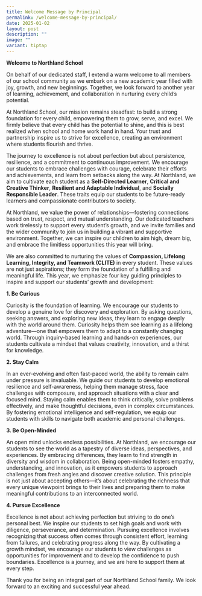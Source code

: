 ```yaml
---
title: Welcome Message by Principal
permalink: /welcome-message-by-principal/
date: 2025-01-02
layout: post
description: ""
image: ""
variant: tiptap
---
```

<p><strong>Welcome to Northland School</strong>
</p>
<p>On behalf of our dedicated staff, I extend a warm welcome to all members
of our school community as we embark on a new academic year filled with
joy, growth, and new beginnings. Together, we look forward to another year
of learning, achievement, and collaboration in nurturing every child’s
potential.</p>
<p>At Northland School, our mission remains steadfast: to build a strong
foundation for every child, empowering them to grow, serve, and excel.
We firmly believe that every child has the potential to shine, and this
is best realized when school and home work hand in hand. Your trust and
partnership inspire us to strive for excellence, creating an environment
where students flourish and thrive.</p>
<p>The journey to excellence is not about perfection but about persistence,
resilience, and a commitment to continuous improvement. We encourage our
students to embrace challenges with courage, celebrate their efforts and
achievements, and learn from setbacks along the way. At Northland, we aim
to cultivate each student as a <strong>Self-Directed Learner</strong>, <strong>Critical and Creative Thinker</strong>, <strong>Resilient and Adaptable Individual</strong>,
and <strong>Socially Responsible Leader</strong>. These traits equip our
students to be future-ready learners and compassionate contributors to
society.</p>
<p>At Northland, we value the power of relationships—fostering connections
based on trust, respect, and mutual understanding. Our dedicated teachers
work tirelessly to support every student’s growth, and we invite families
and the wider community to join us in building a vibrant and supportive
environment. Together, we can inspire our children to aim high, dream big,
and embrace the limitless opportunities this year will bring.</p>
<p>We are also committed to nurturing the values of <strong>Compassion, Lifelong Learning, Integrity, and Teamwork (CLITE)</strong> in
every student. These values are not just aspirations; they form the foundation
of a fulfilling and meaningful life. This year, we emphasize four key guiding
principles to inspire and support our students’ growth and development:</p>
<p><strong>1. Be Curious</strong>
</p>
<p>Curiosity is the foundation of learning. We encourage our students to
develop a genuine love for discovery and exploration. By asking questions,
seeking answers, and exploring new ideas, they learn to engage deeply with
the world around them. Curiosity helps them see learning as a lifelong
adventure—one that empowers them to adapt to a constantly changing world.
Through inquiry-based learning and hands-on experiences, our students cultivate
a mindset that values creativity, innovation, and a thirst for knowledge.</p>
<p><strong>2. Stay Calm</strong>
</p>
<p>In an ever-evolving and often fast-paced world, the ability to remain
calm under pressure is invaluable. We guide our students to develop emotional
resilience and self-awareness, helping them manage stress, face challenges
with composure, and approach situations with a clear and focused mind.
Staying calm enables them to think critically, solve problems effectively,
and make thoughtful decisions, even in complex circumstances. By fostering
emotional intelligence and self-regulation, we equip our students with
skills to navigate both academic and personal challenges.</p>
<p><strong>3. Be Open-Minded</strong>
</p>
<p>An open mind unlocks endless possibilities. At Northland, we encourage
our students to see the world as a tapestry of diverse ideas, perspectives,
and experiences. By embracing differences, they learn to find strength
in diversity and wisdom in collaboration. Being open-minded fosters empathy,
understanding, and innovation, as it empowers students to approach challenges
from fresh angles and discover creative solution. This principle is not
just about accepting others—it’s about celebrating the richness that every
unique viewpoint brings to their lives and preparing them to make meaningful
contributions to an interconnected world.</p>
<p><strong>4. Pursue Excellence</strong>
</p>
<p>Excellence is not about achieving perfection but striving to do one’s
personal best. We inspire our students to set high goals and work with
diligence, perseverance, and determination. Pursuing excellence involves
recognizing that success often comes through consistent effort, learning
from failures, and celebrating progress along the way. By cultivating a
growth mindset, we encourage our students to view challenges as opportunities
for improvement and to develop the confidence to push boundaries. Excellence
is a journey, and we are here to support them at every step.</p>
<p>Thank you for being an integral part of our Northland School family. We
look forward to an exciting and successful year ahead.</p>
